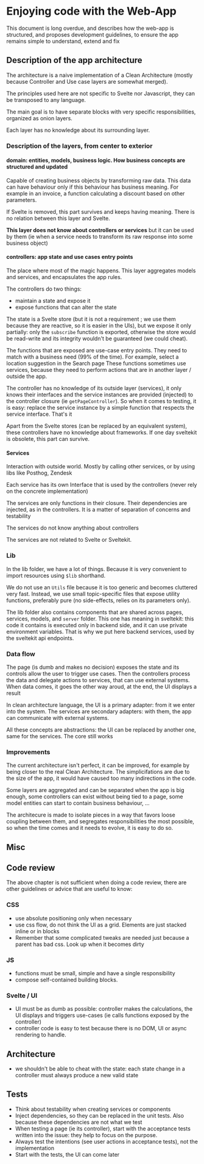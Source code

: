 <!--
Soliguide: Useful information for those who need it

SPDX-FileCopyrightText: © 2024 Solinum

SPDX-License-Identifier: AGPL-3.0-only

This program is free software: you can redistribute it and/or modify
it under the terms of the GNU Affero General Public License as published
by the Free Software Foundation, either version 3 of the License, or
(at your option) any later version.

This program is distributed in the hope that it will be useful,
but WITHOUT ANY WARRANTY; without even the implied warranty of
MERCHANTABILITY or FITNESS FOR A PARTICULAR PURPOSE.  See the
GNU Affero General Public License for more details.

You should have received a copy of the GNU Affero General Public License
along with this program.  If not, see <https://www.gnu.org/licenses/>.
-->

# Enjoying code with the Web-App

This document is long overdue, and describes how the web-app is structured, and proposes development guidelines,
to ensure the app remains simple to understand, extend and fix

## Description of the app architecture

The architecture is a naive implementation of a Clean Architecture (mostly because Controller and Use case layers are somewhat merged).

The principles used here are not specific to Svelte nor Javascript, they can be transposed to any language.

The main goal is to have separate blocks with very specific responsibilities, organized as onion layers.

Each layer has no knowledge about its surrounding layer.

### Description of the layers, from center to exterior

#### domain: entities, models, business logic. How business concepts are structured and updated

Capable of creating business objects by transforming raw data. This data can have behaviour only if
this behaviour has business meaning. For example in an invoice, a function calculating a discount based on other parameters.

If Svelte is removed, this part survives and keeps having meaning. There is no relation between this layer and Svelte.

**This layer does not know about controllers or services** but it can be used by them (ie when a service needs to transform
its raw response into some business object)

#### controllers: app state and use cases entry points

The place where most of the magic happens. This layer aggregates models and services, and encapsulates the app rules.

The controllers do two things:

- maintain a state and expose it
- expose functions that can alter the state

The state is a Svelte store (but it is not a requirement ; we use them because they are reactive, so it is easier in the UIs),
but we expose it only partially: only the `subscribe` function is exported, otherwise the store would be read-write and
its integrity wouldn't be guaranteed (we could cheat).

The functions that are exposed are use-case entry points. They need to match with a business need (99% of the time).
For example, select a location suggestion in the Search page
These functions sometimes use services, because they need to perform actions that are in another layer / outside the app.

The controller has no knowledge of its outside layer (services), it only knows their interfaces and the service instances
are provided (injected) to the controller closure (ie `getPageController`). So when it comes to testing, it is easy:
replace the service instance by a simple function that respects the service interface. That's it

Apart from the Svelte stores (can be replaced by an equivalent system), these controllers have no knowledge about frameworks.
If one day sveltekit is obsolete, this part can survive.

#### Services

Interaction with outside world. Mostly by calling other services, or by using libs like Posthog, Zendesk

Each service has its own Interface that is used by the controllers (never rely on the concrete implementation)

The services are only functions in their closure. Their dependencies are injected, as in the controllers.
It is a matter of separation of concerns and testability

The services do not know anything about controllers

The services are not related to Svelte or Sveltekit.

### Lib

In the lib folder, we have a lot of things. Because it is very convenient to import resources using `$lib` shorthand.

We do not use an `Utils` file because it is too generic and becomes cluttered very fast.
Instead, we use small topic-specific files that expose utility functions, preferably pure (no side-effects, relies on its parameters only).

The lib folder also contains components that are shared across pages, services, models, and `server` folder.
This one has meaning in sveltekit: this code it contains is executed only in backend side, and it can use private environment variables.
That is why we put here backend services, used by the sveltekit api endpoints.

### Data flow

The page (is dumb and makes no decision) exposes the state and its controls allow the user to trigger use cases.
Then the controllers process the data and delegate actions to services, that can use external systems.
When data comes, it goes the other way aroud, at the end, the UI displays a result

In clean architecture language, the UI is a primary adapter: from it we enter into the system.
The services are secondary adapters: with them, the app can communicate with external systems.

All these concepts are abstractions: the UI can be replaced by another one, same for the services. The core still works

### Improvements

The current architecture isn't perfect, it can be improved, for example by being closer to the real Clean Architecture.
The simplicifations are due to the size of the app, it would have caused too many indirections in the code.

Some layers are aggregated and can be separated when the app is big enough, some controllers can exist without being tied to a page,
some model entities can start to contain business behaviour, ...

The architecure is made to isolate pieces in a way that favors loose coupling between them, and segregates responsibilities the most possible,
so when the time comes and it needs to evolve, it is easy to do so.

## Misc

## Code review

The above chapter is not sufficient when doing a code review, there are other guidelines or advice that are useful to know:

### CSS

- use absolute positioning only when necessary
- use css flow, do not think the UI as a grid. Elements are just stacked inline or in blocks
- Remember that some complicated tweaks are needed just because a parent has bad css. Look up when it becomes dirty

### JS

- functions must be small, simple and have a single responsibility
- compose self-contained building blocks.

### Svelte / UI

- UI must be as dumb as possible: controller makes the calculations, the UI displays and triggers use-cases (ie calls functions exposed by the controller)
- controller code is easy to test because there is no DOM, UI or async rendering to handle.

## Architecture

- we shouldn't be able to cheat with the state: each state change in a controller must always produce a new valid state

## Tests

- Think about testability when creating services or components
- Inject dependencies, so they can be replaced in the unit tests. Also because these dependencies are not what we test
- When testing a page (ie its controller), start with the acceptance tests written into the issue: they help to focus on the purpose.
- Always test the intentions (see user actions in acceptance tests), not the implementation
- Start with the tests, the UI can come later
